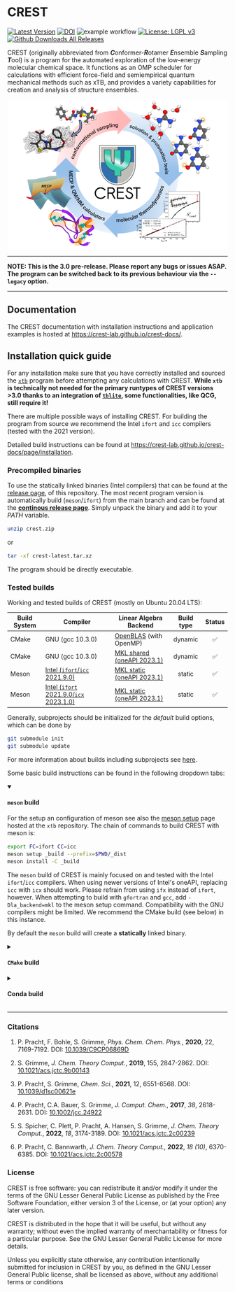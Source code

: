 # CREST

[![Latest Version](https://img.shields.io/github/v/release/crest-lab/crest)](https://github.com/crest-lab/crest/releases/latest)
[![DOI](https://img.shields.io/badge/DOI-10.1039%2Fc9cp06869d%20-blue)](http://dx.doi.org/10.1039/c9cp06869d)
![example workflow](https://github.com/crest-lab/crest/actions/workflows/build.yml/badge.svg)
[![License: LGPL v3](https://img.shields.io/badge/License-LGPL_v3-blue.svg)](https://www.gnu.org/licenses/lgpl-3.0)
[![Github Downloads All Releases](https://img.shields.io/github/downloads/crest-lab/crest/total)](https://github.com/crest-lab/crest/releases)

CREST (originally abbreviated from ***C***onformer-***R***otamer ***E***nsemble ***S***ampling ***T***ool) is a program for the automated exploration of the low-energy molecular chemical space.
It functions as an OMP scheduler for calculations with efficient force-field and semiempirical quantum mechanical methods such as xTB, and provides
a variety capabilities for creation and analysis of structure ensembles.

<div align="center">
<img src="./assets/newtoc.png" alt="CREST" width="750">
</div>

---
**NOTE: This is the 3.0 pre-release. Please report any bugs or issues ASAP. The program can be switched back to its previous behaviour via the `--legacy` option.**

---


## Documentation

The CREST documentation with installation instructions and application examples is hosted at <https://crest-lab.github.io/crest-docs/>.


## Installation quick guide

For any installation make sure that you have correctly installed and sourced the [`xtb`](https://github.com/grimme-lab/xtb) program before attempting any calculations with CREST.
**While `xtb` is technically not needed for the primary runtypes of CREST versions >3.0 thanks to an integration of [`tblite`](https://github.com/tblite/tblite), some functionalities, like QCG, still require it!**

There are multiple possible ways of installing CREST. 
For building the program from source we recommend the Intel `ifort` and `icc` compilers (tested with the 2021 version).

Detailed build instructions can be found at <https://crest-lab.github.io/crest-docs/page/installation>.


### Precompiled binaries

To use the statically linked binaries (Intel compilers)
that can be found at the [release page](https://github.com/crest-lab/crest/releases),
of this repository.
The most recent program version is automatically build (`meson`/`ifort`) from the main branch and can be found at the [**continous release page**](https://github.com/crest-lab/crest/releases/tag/latest).
Simply unpack the binary and add it to your *PATH* variable.
```bash
unzip crest.zip
```
or
```bash
tar -xf crest-latest.tar.xz
```
The program should be directly executable.

### Tested builds
Working and tested builds of CREST (mostly on Ubuntu 20.04 LTS):

| Build System | Compiler | Linear Algebra Backend | Build type     | Status     |
|--------------|----------|------------------------|:--------------:|:----------:|
| CMake | GNU (gcc 10.3.0)  | [OpenBLAS](https://github.com/xianyi/OpenBLAS) (with OpenMP) | dynamic | ✅ |
| CMake | GNU (gcc 10.3.0)  |  [MKL shared (oneAPI 2023.1)](https://www.intel.com/content/www/us/en/developer/tools/oneapi/onemkl.html) | dynamic | ✅ |
| Meson | [Intel (`ifort`/`icc` 2021.9.0)](https://www.intel.com/content/www/us/en/developer/tools/oneapi/toolkits.html)   | [MKL static (oneAPI 2023.1)](https://www.intel.com/content/www/us/en/developer/tools/oneapi/onemkl.html) | static  | ✅ |
| Meson | [Intel (`ifort` 2021.9.0/`icx` 2023.1.0)](https://www.intel.com/content/www/us/en/developer/tools/oneapi/toolkits.html)   | [MKL static (oneAPI 2023.1)](https://www.intel.com/content/www/us/en/developer/tools/oneapi/onemkl.html) | static  | ✅ |



Generally, subprojects should be initialized for the *default* build options, which can be done by 
```bash
git submodule init
git submodule update
```
For more information about builds including subprojects see [here](./subprojects/README.md).

Some basic build instructions can be found in the following dropdown tabs:

<details open>
<summary><h4><code>meson</code> build</h4></summary>
<!-- blank line to recover markdown format-->

For the setup an configuration of meson see also the [meson setup](https://github.com/grimme-lab/xtb/blob/master/meson/README.adoc) page hosted at the `xtb` repository.
The chain of commands to build CREST with meson is:

```bash
export FC=ifort CC=icc
meson setup _build --prefix=$PWD/_dist
meson install -C _build
```

The `meson` build of CREST is mainly focused on and tested with the Intel `ifort`/`icc` compilers.
When using newer versions of Intel's oneAPI, replacing `icc` with `icx` should work. Please refrain from using `ifx` instead of `ifort`, however.
When attempting to build with `gfortran` and `gcc`, add `-Dla_backend=mkl` to the meson setup command. Compatibility with the GNU compilers might be limited. We recommend the CMake build (see below) in this instance.

By default the `meson` build will create a **statically** linked binary.
</details>

<details>
<summary><h4><code>CMake</code> build</h4></summary>
<!-- blank line to recover markdown format-->

For the setup of CMake see also the [CMake setup](https://github.com/grimme-lab/xtb/blob/master/cmake/README.adoc) page hosted at the `xtb` repository.
Building CREST with CMake works with the following chain of commands:
```bash
export FC=gfortran CC=gcc
cmake -B _build -DCMAKE_BUILD_TYPE=Release
```
and then to build the CREST binary
```bash
make -C _build
```

The CMake build of CREST is focused on and tested with the GNU `gfortran`/`gcc` compilers. The Intel compilers could technically be used as well, but in our experience the respective build is more fragile than its static `meson` counterpart.

By default the `CMake` build will create a **dynamically** linked binary.
</details>

<details>
<summary><h4>Conda build</h4></summary>
<!-- blank line to recover markdown format-->

A [conda-forge](https://github.com/conda-forge) feedstock is maintained at <https://github.com/conda-forge/crest-feedstock>.

Installing CREST from the `conda-forge` channel can be achieved by adding `conda-forge` to your channels with:

```
conda config --add channels conda-forge
conda config --set channel_priority strict
```

Once the `conda-forge` channel has been enabled, CREST can be installed with `conda`:

```
conda install crest
```

The confa-forge distribution is based on a CMake/`gfortran` build. 
</details>


---

### Citations

1. P. Pracht, F. Bohle, S. Grimme, *Phys. Chem. Chem. Phys.*, **2020**, 22, 7169-7192.
  DOI: [10.1039/C9CP06869D](https://dx.doi.org/10.1039/C9CP06869D)

2. S. Grimme, *J. Chem. Theory Comput.*, **2019**, 155, 2847-2862.
  DOI: [10.1021/acs.jctc.9b00143](https://dx.doi.org/10.1021/acs.jctc.9b00143)

3. P. Pracht, S. Grimme, *Chem. Sci.*, **2021**, 12, 6551-6568.
  DOI: [10.1039/d1sc00621e](https://dx.doi.org/10.1039/d1sc00621e)

4. P. Pracht, C.A. Bauer, S. Grimme, *J. Comput. Chem.*, **2017**, *38*, 2618-2631. 
  DOI: [10.1002/jcc.24922](https://dx.doi.org/10.1002/jcc.24922)

5. S. Spicher, C. Plett, P. Pracht, A. Hansen, S. Grimme,  *J. Chem. Theory Comput.*, **2022**,
  *18*, 3174-3189. DOI: [10.1021/acs.jctc.2c00239](https://dx.doi.org/10.1021/acs.jctc.2c00239)

6. P. Pracht, C. Bannwarth, *J. Chem. Theory Comput.*, **2022**, *18 (10)*, 6370-6385. DOI: [10.1021/acs.jctc.2c00578](https://dx.doi.org/10.1021/acs.jctc.2c00578)

### License

CREST is free software: you can redistribute it and/or modify it under the terms of the GNU Lesser General Public License as published by the Free Software Foundation, either version 3 of the License, or (at your option) any later version.

CREST is distributed in the hope that it will be useful, but without any warranty; without even the implied warranty of merchantability or fitness for a particular purpose. See the GNU Lesser General Public License for more details.

Unless you explicitly state otherwise, any contribution intentionally submitted for inclusion in CREST by you, as defined in the GNU Lesser General Public license, shall be licensed as above, without any additional terms or conditions
